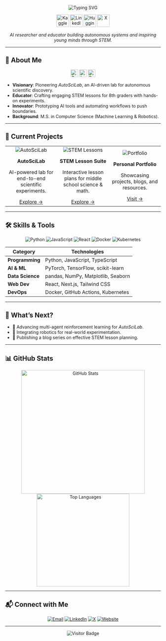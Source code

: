 <!-- Creative Header -->
<p align="center">
  <img src="https://readme-typing-svg.herokuapp.com?font=JetBrains+Mono&size=28&duration=3500&pause=600&color=00FF99&center=true&vCenter=true&width=600&lines=Hello%2C+I'm+Amirkhon!;AI+Researcher+%7C+Educator+%7C+Moonshot+Visionary" alt="Typing SVG" />
</p>

<p align="center">
  <a href="https://www.kaggle.com/your-kaggle-profile" target="_blank"><img src="https://upload.wikimedia.org/wikipedia/commons/7/7c/Kaggle_logo.png" alt="Kaggle" width="40" /></a>
  <a href="https://www.linkedin.com/in/your-profile" target="_blank"><img src="https://img.icons8.com/color/48/000000/linkedin.png" alt="LinkedIn" width="40" /></a>
  <a href="https://huggingface.co/your-huggingface-profile" target="_blank"><img src="https://huggingface.co/datasets/huggingface/brand-assets/resolve/main/hf-logo.svg" alt="Hugging Face" width="40" /></a>
  <a href="https://x.com/yourhandle" target="_blank"><img src="https://img.icons8.com/ios-filled/50/000000/x.png" alt="X" width="40" /></a>
</p>

<p align="center">
  <em>AI researcher and educator building autonomous systems and inspiring young minds through STEM.</em>
</p>

---

## 🌌 About Me

<p align="center">
  <img src="https://img.icons8.com/fluency/48/rocket.png" alt="Rocket" width="24"/> 
  <img src="https://img.icons8.com/fluency/48/microscope.png" alt="Lab" width="24"/> 
  <img src="https://img.icons8.com/fluency/48/open-book.png" alt="Book" width="24"/>
</p>

- **Visionary**: Pioneering *AutoSciLab*, an AI-driven lab for autonomous scientific discovery.
- **Educator**: Crafting engaging STEM lessons for 8th graders with hands-on experiments.
- **Innovator**: Prototyping AI tools and automating workflows to push boundaries.
- **Background**: M.S. in Computer Science (Machine Learning & Robotics).

---

## 🔬 Current Projects

<table align="center">
  <tr>
    <td align="center" width="33%">
      <img src="https://img.icons8.com/fluency/64/robot-2.png" alt="AutoSciLab" />
      <p><strong>AutoSciLab</strong></p>
      <p>AI-powered lab for end-to-end scientific experiments.</p>
      <a href="https://github.com/your-username/autoscilab">Explore →</a>
    </td>
    <td align="center" width="33%">
      <img src="https://img.icons8.com/fluency/64/classroom.png" alt="STEM Lessons" />
      <p><strong>STEM Lesson Suite</strong></p>
      <p>Interactive lesson plans for middle school science & math.</p>
      <a href="https://github.com/your-username/stem-lessons">Explore →</a>
    </td>
    <td align="center" width="33%">
      <img src="https://img.icons8.com/fluency/64/globe.png" alt="Portfolio" />
      <p><strong>Personal Portfolio</strong></p>
      <p>Showcasing projects, blogs, and resources.</p>
      <a href="https://your-portfolio-site.com">Visit →</a>
    </td>
  </tr>
</table>

---

## 🛠️ Skills & Tools

<p align="center">
  <img src="https://img.icons8.com/color/40/python.png" alt="Python" />
  <img src="https://img.icons8.com/color/40/javascript.png" alt="JavaScript" />
  <img src="https://img.icons8.com/color/40/react-native.png" alt="React" />
  <img src="https://img.icons8.com/color/40/docker.png" alt="Docker" />
  <img src="https://img.icons8.com/color/40/kubernetes.png" alt="Kubernetes" />
</p>

| **Category**       | **Technologies**                       |
|--------------------|----------------------------------------|
| **Programming**    | Python, JavaScript, TypeScript         |
| **AI & ML**        | PyTorch, TensorFlow, scikit-learn      |
| **Data Science**   | pandas, NumPy, Matplotlib, Seaborn     |
| **Web Dev**        | React, Next.js, Tailwind CSS           |
| **DevOps**         | Docker, GitHub Actions, Kubernetes     |

---

## 🌟 What’s Next?

- 🚀 Advancing multi-agent reinforcement learning for *AutoSciLab*.
- 🤖 Integrating robotics for real-world experimentation.
- 📝 Publishing a blog series on effective STEM lesson planning.

---

## 📊 GitHub Stats

<p align="center">
  <img src="https://github-readme-stats.vercel.app/api?username=your-username&show_icons=true&theme=radical&hide_border=true" alt="GitHub Stats" width="400" />
  <img src="https://github-readme-stats.vercel.app/api/top-langs/?username=your-username&layout=compact&theme=radical&hide_border=true" alt="Top Languages" width="300" />
</p>

---

## 📬 Connect with Me

<p align="center">
  <a href="mailto:your.email@example.com"><img src="https://img.icons8.com/ios-filled/30/email.png" alt="Email" /></a>
  <a href="https://linkedin.com/in/your-profile"><img src="https://img.icons8.com/ios-filled/30/linkedin.png" alt="LinkedIn" /></a>
  <a href="https://x.com/yourhandle"><img src="https://img.icons8.com/ios-filled/30/x.png" alt="X" /></a>
  <a href="https://your-portfolio-site.com"><img src="https://img.icons8.com/ios-filled/30/globe.png" alt="Website" /></a>
</p>

---

<p align="center">
  <img src="https://visitor-badge.laobi.icu/badge?page_id=your-username.your-repo" alt="Visitor Badge" />
</p>
